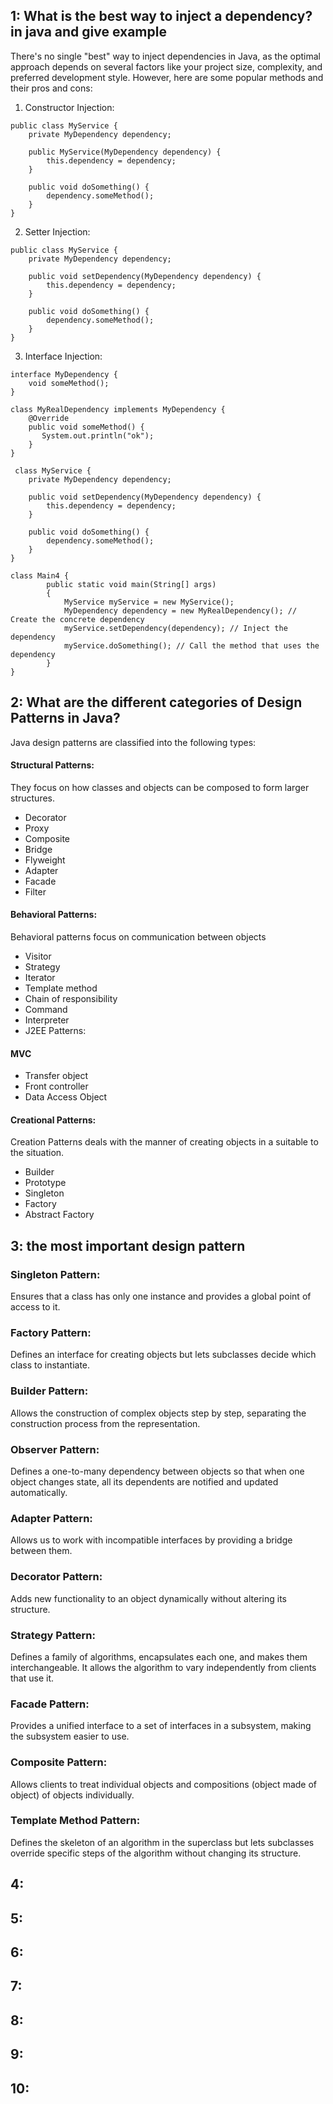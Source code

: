 ## 1: What is the best way to inject a dependency? in java and give example
There's no single "best" way to inject dependencies in Java, as the optimal approach depends on several factors like your project size, complexity, and preferred development style. However, here are some popular methods and their pros and cons:

1. Constructor Injection:
```
public class MyService {
    private MyDependency dependency;

    public MyService(MyDependency dependency) {
        this.dependency = dependency;
    }

    public void doSomething() {
        dependency.someMethod();
    }
}

```
2. Setter Injection:
```
public class MyService {
    private MyDependency dependency;

    public void setDependency(MyDependency dependency) {
        this.dependency = dependency;
    }

    public void doSomething() {
        dependency.someMethod();
    }
}

```
3. Interface Injection:
```
interface MyDependency {
    void someMethod();
}

class MyRealDependency implements MyDependency {
    @Override
    public void someMethod() {
       System.out.println("ok");
    }
}

 class MyService {
    private MyDependency dependency;

    public void setDependency(MyDependency dependency) {
        this.dependency = dependency;
    }

    public void doSomething() {
        dependency.someMethod();
    }
}

class Main4 {
        public static void main(String[] args)
        {
            MyService myService = new MyService();
            MyDependency dependency = new MyRealDependency(); // Create the concrete dependency
            myService.setDependency(dependency); // Inject the dependency
            myService.doSomething(); // Call the method that uses the dependency
        }
}

```


## 2: What are the different categories of Design Patterns in Java?
Java design patterns are classified into the following types:

#### Structural Patterns:
They focus on how classes and objects can be composed to form larger structures.
- Decorator
- Proxy
- Composite
- Bridge
- Flyweight
- Adapter
- Facade
- Filter

#### Behavioral Patterns:
Behavioral patterns focus on communication between objects
- Visitor
- Strategy
- Iterator
- Template method
- Chain of responsibility
- Command
- Interpreter
- J2EE Patterns:

#### MVC
- Transfer object
- Front controller
- Data Access Object

#### Creational Patterns:
Creation Patterns deals with the manner of creating objects in a suitable to the situation.
- Builder
- Prototype
- Singleton
- Factory
- Abstract Factory

## 3: the most important design pattern
### Singleton Pattern:
Ensures that a class has only one instance and provides a global point of access to it.

### Factory Pattern:
Defines an interface for creating objects but lets subclasses decide which class to instantiate.

### Builder Pattern:
Allows the construction of complex objects step by step, separating the construction process from the representation.

### Observer Pattern:
Defines a one-to-many dependency between objects so that when one object changes state, all its dependents are notified and updated automatically.

### Adapter Pattern:
Allows us to work with incompatible interfaces  by providing a bridge between them.

### Decorator Pattern:
Adds new functionality to an object dynamically without altering its structure.

### Strategy Pattern:
Defines a family of algorithms, encapsulates each one, and makes them interchangeable. It allows the algorithm to vary independently from clients that use it.

### Facade Pattern:
Provides a unified interface to a set of interfaces in a subsystem, making the subsystem easier to use.

### Composite Pattern:
Allows clients to treat individual objects and compositions (object made of object) of objects individually.

### Template Method Pattern:
Defines the skeleton of an algorithm in the superclass but lets subclasses override specific steps of the algorithm without changing its structure.
## 4: 
## 5: 
## 6: 
## 7: 
## 8: 
## 9: 
## 10: 
